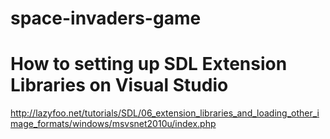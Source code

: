 # space-invaders-game
# How to setting up SDL Extension Libraries on Visual Studio
http://lazyfoo.net/tutorials/SDL/06_extension_libraries_and_loading_other_image_formats/windows/msvsnet2010u/index.php
